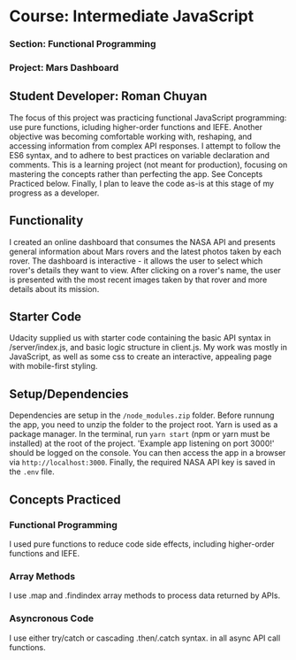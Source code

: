 # Course: Intermediate JavaScript
### Section: Functional Programming
### Project: Mars Dashboard

## Student Developer: Roman Chuyan
The focus of this project was practicing functional JavaScript programming: use pure functions, icluding higher-order functions and IEFE.
Another objective was becoming comfortable working with, reshaping, and accessing information from complex API responses. 
I attempt to follow the ES6 syntax, and to adhere to best practices on variable declaration and comments. 
This is a learning project (not meant for production), focusing on mastering the concepts rather than perfecting the app.
See Concepts Practiced below. Finally, I plan to leave the code as-is at this stage of my progress as a developer.

## Functionality
I created an online dashboard that consumes the NASA API and presents general information about Mars rovers and the latest photos taken by each rover. 
The dashboard is interactive - it allows the user to select which rover's details they want to view. After clicking on a rover's name, the user is presented with the most recent images taken by that rover and more details about its mission. 

## Starter Code
Udacity supplied us with starter code containing the basic API syntax in /server/index.js, and basic logic structure in client.js. 
My work was mostly in JavaScript, as well as some css to create an interactive, appealing page with mobile-first styling.

## Setup/Dependencies
Dependencies are setup in the `/node_modules.zip` folder. Before runnung the app, you need to unzip the folder to the project root.
Yarn is used as a package manager. In the terminal, run `yarn start` (npm or yarn must be installed) at the root of the project.
'Example app listening on port 3000!' should be logged on the console. You can then access the app in a browser via `http://localhost:3000`.
Finally, the required NASA API key is saved in the `.env` file.

## Concepts Practiced

### Functional Programming
I used pure functions to reduce code side effects, including higher-order functions and IEFE.

### Array Methods
I use .map and .findindex array methods to process data returned by APIs.

### Asyncronous Code
I use either try/catch or cascading .then/.catch syntax. in all async API call functions.